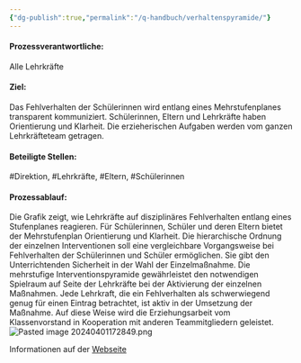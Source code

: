 ```yaml
---
{"dg-publish":true,"permalink":"/q-handbuch/verhaltenspyramide/"}
---
```


#### Prozessverantwortliche:
Alle Lehrkräfte
#### Ziel:
Das Fehlverhalten der Schülerinnen wird entlang eines Mehrstufenplanes transparent kommuniziert. Schülerinnen, Eltern und Lehrkräfte haben Orientierung und Klarheit. Die erzieherischen Aufgaben werden vom ganzen Lehrkräfteteam getragen.
#### Beteiligte Stellen:
#Direktion, #Lehrkräfte, #Eltern, #Schülerinnen
#### Prozessablauf:
Die Grafik zeigt, wie Lehrkräfte auf disziplinäres Fehlverhalten entlang eines Stufenplanes reagieren.
Für Schülerinnen, Schüler und deren Eltern bietet der Mehrstufenplan Orientierung und Klarheit.
Die hierarchische Ordnung der einzelnen Interventionen soll eine vergleichbare Vorgangsweise bei Fehlverhalten der Schülerinnen und Schüler ermöglichen. Sie gibt den Unterrichtenden Sicherheit in der Wahl der Einzelmaßnahme.
Die mehrstufige Interventionspyramide gewährleistet den notwendigen Spielraum auf Seite der Lehrkräfte bei der Aktivierung der einzelnen Maßnahmen. Jede Lehrkraft, die ein Fehlverhalten als schwerwiegend genug für einen Eintrag betrachtet, ist aktiv in der Umsetzung der Maßnahme. Auf diese Weise wird die Erziehungsarbeit vom Klassenvorstand in Kooperation mit anderen Teammitgliedern geleistet.
![Pasted image 20240401172849.png](/img/user/Pasted%20image%2020240401172849.png)

Informationen auf der [Webseite](https://www.grg3.at/verhaltenspyramide/)







 

